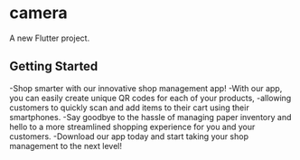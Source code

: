 # camera

A new Flutter project.

## Getting Started

-Shop smarter with our innovative shop management app!
-With our app, you can easily create unique QR codes for each of your products,
-allowing customers to quickly scan and add items to their cart using their smartphones.
-Say goodbye to the hassle of managing paper inventory and hello to a more streamlined shopping experience for you and your customers.
-Download our app today and start taking your shop management to the next level!
